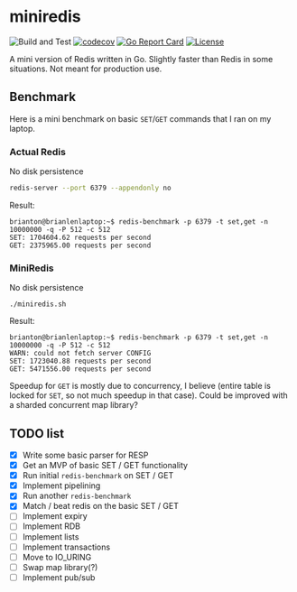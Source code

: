# miniredis
![Build and Test](https://github.com/mrtonbrian/miniredis/actions/workflows/workflow.yml/badge.svg) 
[![codecov](https://codecov.io/gh/mrtonbrian/miniredis/graph/badge.svg?token=SDMKUHQ5JW)](https://codecov.io/gh/mrtonbrian/miniredis)
[![Go Report Card](https://goreportcard.com/badge/github.com/mrtonbrian/miniredis)](https://goreportcard.com/report/github.com/mrtonbrian/miniredis)
[![License](https://img.shields.io/badge/license-MIT-blue.svg)](./LICENSE)

A mini version of Redis written in Go. Slightly faster than Redis in some situations. Not meant for production use.

## Benchmark
Here is a mini benchmark on basic `SET`/`GET` commands that I ran on my laptop.
### Actual Redis
No disk persistence
```bash
redis-server --port 6379 --appendonly no
```
Result:
```
brianton@brianlenlaptop:~$ redis-benchmark -p 6379 -t set,get -n 10000000 -q -P 512 -c 512
SET: 1704604.62 requests per second
GET: 2375965.00 requests per second
```
### MiniRedis
No disk persistence
```
./miniredis.sh
```
Result:
```
brianton@brianlenlaptop:~$ redis-benchmark -p 6379 -t set,get -n 10000000 -q -P 512 -c 512
WARN: could not fetch server CONFIG
SET: 1723040.88 requests per second
GET: 5471556.00 requests per second
```
Speedup for `GET` is mostly due to concurrency, I believe (entire table is locked for `SET`, so not much speedup in that case). Could be improved with a sharded concurrent map library?
## TODO list
- [x] Write some basic parser for RESP
- [x] Get an MVP of basic SET / GET functionality
- [x] Run initial `redis-benchmark` on SET / GET
- [x] Implement pipelining
- [x] Run another `redis-benchmark`
- [x] Match / beat redis on the basic SET / GET
- [ ] Implement expiry
- [ ] Implement RDB
- [ ] Implement lists
- [ ] Implement transactions
- [ ] Move to IO_URING
- [ ] Swap map library(?)
- [ ] Implement pub/sub
